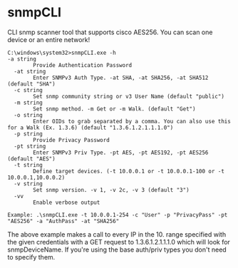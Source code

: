 # snmpCLI
CLI snmp scanner tool that supports cisco AES256. You can scan one device or an entire network!
```
C:\windows\system32>snmpCLI.exe -h
-a string
        Provide Authentication Password
  -at string
        Enter SNMPv3 Auth Type. -at SHA, -at SHA256, -at SHA512 (default "SHA")
  -c string
        Set snmp community string or v3 User Name (default "public")
  -m string
        Set snmp method. -m Get or -m Walk. (default "Get")
  -o string
        Enter OIDs to grab separated by a comma. You can also use this for a Walk (Ex. 1.3.6) (default "1.3.6.1.2.1.1.1.0")
  -p string
        Provide Privacy Password
  -pt string
        Enter SNMPv3 Priv Type. -pt AES, -pt AES192, -pt AES256 (default "AES")
  -t string
        Define target devices. (-t 10.0.0.1 or -t 10.0.0.1-100 or -t 10.0.0.1,10.0.0.2)
  -v string
        Set snmp version. -v 1, -v 2c, -v 3 (default "3")
  -vv
        Enable verbose output

Example: .\snmpCLI.exe -t 10.0.0.1-254 -c "User" -p "PrivacyPass" -pt "AES256" -a "AuthPass" -at "SHA256" 
```
The above example makes a call to every IP in the 10. range specified with the given credentials with a GET request to 1.3.6.1.2.1.1.1.0 which will look for snmpDeviceName. If you're using the base auth/priv types you don't need to specify them. 
